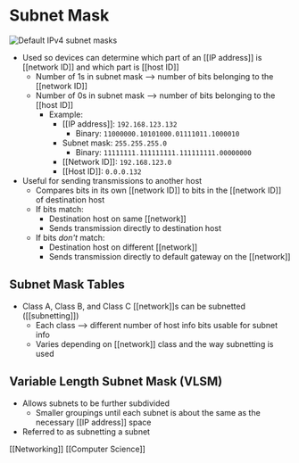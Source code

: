 # Subnet Mask

![Default IPv4 subnet masks](/assets/second-brain/2020-11-06-11-04-32.png)

- Used so devices can determine which part of an [[IP address]] is [[network ID]] and which part is [[host ID]]
  - Number of 1s in subnet mask --> number of bits belonging to the [[network ID]]
  - Number of 0s in subnet mask --> number of bits belonging to the [[host ID]]
    - Example:
      - [[IP address]]: `192.168.123.132`
        - Binary: `11000000.10101000.01111011.1000010`
      - Subnet mask: `255.255.255.0`
        - Binary: `11111111.111111111.111111111.00000000`
      - [[Network ID]]: `192.168.123.0`
      - [[Host ID]]: `0.0.0.132`
- Useful for sending transmissions to another host
  - Compares bits in its own [[network ID]] to bits in the [[network ID]] of destination host
  - If bits match:
    - Destination host on same [[network]]
    - Sends transmission directly to destination host
  - If bits *don't* match:
    - Destination host on different [[network]]
    - Sends transmission directly to default gateway on the [[network]]

## Subnet Mask Tables

- Class A, Class B, and Class C [[network]]s can be subnetted ([[subnetting]])
  - Each class --> different number of host info bits usable for subnet info
  - Varies depending on [[network]] class and the way subnetting is used

## Variable Length Subnet Mask (VLSM)

- Allows subnets to be further subdivided
  - Smaller groupings until each subnet is about the same as the necessary [[IP address]] space
- Referred to as subnetting a subnet

[[Networking]] [[Computer Science]]

